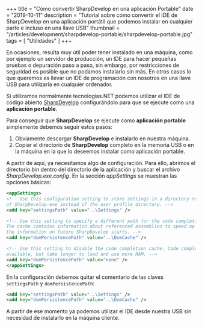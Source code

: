 +++
title = "Cómo convertir SharpDevelop en una aplicación Portable"
date = "2019-10-11"
description = "Tutorial sobre cómo convertir el IDE de SharpDevelop en una aplicación portátil que podemos instalar en cualquier parte e incluso en una llave USB"
thumbnail = "/articles/development/sharpdevelop-portable/sharpdevelop-portable.jpg"
tags = [ "Utilidades" ]
+++

En ocasiones, resulta muy útil poder tener instalado en una máquina, como por ejemplo un servidor
de producción, un IDE para hacer pequeñas pruebas o depuración paso a paso, sin embargo, por 
restricciones de seguridad es posible que no podamos instalarlo sin más. En otros casos lo que 
queremos es llevar un IDE de programación con nosotros en una llave USB para utilizarla en cualquier ordenador.

Si utilizamos normalmente tecnologías.NET podemos utilizar el IDE de código abierto 
[SharpDevelop](http://www.icsharpcode.net/OpenSource/SD/) configurándolo para
que se ejecute como una **aplicación portable**.

Para conseguir que **SharpDevelop** se ejecute como **aplicación portable** simplemente debemos seguir estos
pasos:

1. Obviamente descargar **SharpDevelop** e instalarlo en nuestra máquina.
2. Copiar el directorio de **SharpDevelop** completo en la memoria USB o en la máquina en la
que lo deseemos instalar como aplicación portable.
	
A partir de aquí, ya necesitamos algo de configuración. Para ello, abrimos el directorio *bin* dentro
del directorio de la aplicación y buscar el archivo *SharpDevelop.exe.config*. En la sección
*appSettings* se muestran las opciones básicas:

```XML
<appSettings>
<!-- Use this configuration setting to store settings in a directory relative to the location
of SharpDevelop.exe instead of the user profile directory. -->
<add key="settingsPath" value="..\Settings" />

<!-- Use this setting to specify a different path for the code completion cache.
The cache contains information about referenced assemblies to speed up loading
the information on future SharpDevelop starts. -->
<add key="domPersistencePath" value="..\DomCache" />

<!-- Use this setting to disable the code completion cache. Code completion will still be
available, but take longer to load and use more RAM. -->
<add key="domPersistencePath" value="none" />
</appSettings>
```

En la configuración debemos quitar el comentario de las claves `settingsPath` y `domPersistencePath`:

```XML
<add key="settingsPath" value="..\Settings" />
<add key="domPersistencePath" value="..\DomCache" />
```

A partir de ese momento ya podemos utilizar el IDE desde nuestra USB sin necesidad de instalarlo en la máquina
cliente.
